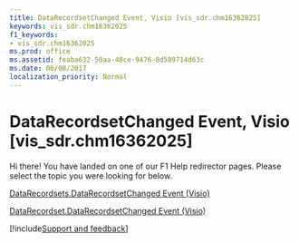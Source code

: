 ```yaml
---
title: DataRecordsetChanged Event, Visio [vis_sdr.chm16362025]
keywords: vis_sdr.chm16362025
f1_keywords:
- vis_sdr.chm16362025
ms.prod: office
ms.assetid: feaba632-50aa-48ce-9476-8d509714d63c
ms.date: 06/08/2017
localization_priority: Normal
---
```



# DataRecordsetChanged Event, Visio [vis_sdr.chm16362025]

Hi there! You have landed on one of our F1 Help redirector pages. Please select the topic you were looking for below.

[DataRecordsets.DataRecordsetChanged Event (Visio)](http://msdn.microsoft.com/library/a0016ac9-bf63-ea19-2e82-bf90a67c4545%28Office.15%29.aspx)

[DataRecordset.DataRecordsetChanged Event (Visio)](http://msdn.microsoft.com/library/44ee69e9-1c10-0d44-ccf4-d1787a261759%28Office.15%29.aspx)

[!include[Support and feedback](~/includes/feedback-boilerplate.md)]